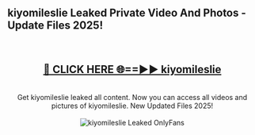 <h2>kiyomileslie Leaked Private Video And Photos - Update Files 2025!</h2>
<br>
<div align="center">
<h2><a href="https://linkcuts.com/hfmhzwbr" rel="nofollow">🔴 CLICK HERE 🌐==►► kiyomileslie</a></h2>
<br>
Get kiyomileslie leaked all content. Now you can access all videos and pictures of kiyomileslie. New Updated Files 2025!
<br>
<br>
<a href="https://linkcuts.com/hfmhzwbr" rel="nofollow" data-target="animated-image.originalLink"><img src="https://i.ibb.co.com/WyWwxjT/player-gif2.gif" alt="kiyomileslie Leaked OnlyFans" style="max-width: 100%; display: inline-block;" data-target="animated-image.originalImage"></a>
</div>
<br>